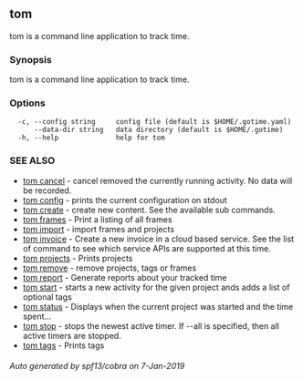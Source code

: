 ## tom

tom is a command line application to track time.

### Synopsis

tom is a command line application to track time.

### Options

```
  -c, --config string     config file (default is $HOME/.gotime.yaml)
      --data-dir string   data directory (default is $HOME/.gotime)
  -h, --help              help for tom
```

### SEE ALSO

* [tom cancel](tom_cancel.md)	 - cancel removed the currently running activity. No data will be recorded.
* [tom config](tom_config.md)	 - prints the current configuration on stdout
* [tom create](tom_create.md)	 - create new content. See the available sub commands.
* [tom frames](tom_frames.md)	 - Print a listing of all frames
* [tom import](tom_import.md)	 - import frames and projects
* [tom invoice](tom_invoice.md)	 - Create a new invoice in a cloud based service. See the list of command to see which service APIs are supported at this time.
* [tom projects](tom_projects.md)	 - Prints projects
* [tom remove](tom_remove.md)	 - remove projects, tags or frames
* [tom report](tom_report.md)	 - Generate reports about your tracked time
* [tom start](tom_start.md)	 - starts a new activity for the given project ands adds a list of optional tags
* [tom status](tom_status.md)	 - Displays when the current project was started and the time spent...
* [tom stop](tom_stop.md)	 - stops the newest active timer. If --all is specified, then all active timers are stopped.
* [tom tags](tom_tags.md)	 - Prints tags

###### Auto generated by spf13/cobra on 7-Jan-2019
